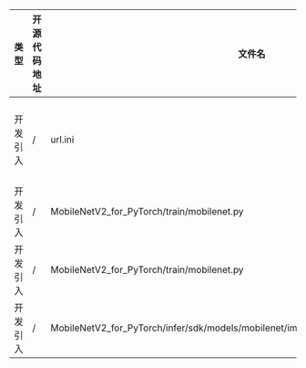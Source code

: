 | 类型   | 开源代码地址 | 文件名     | 公网IP地址/公网URL地址/域名/邮箱地址                                               | 用途说明   |
|------|--------|---------|----------------------------------------------------------------------|--------|
| 开发引入 | / | url.ini | https://download.pytorch.org/models/mobilenet_v2-b0353104.pth | 下载权重文件 |
| 开发引入 | / | MobileNetV2_for_PyTorch/train/mobilenet.py | https://github.com/tensorflow/models/blob/master/research/slim/nets/mobilenet/mobilenet.py | 源码实现 |
| 开发引入 | / | MobileNetV2_for_PyTorch/train/mobilenet.py | https://arxiv.org/abs/1801.04381 | 论文地址 |
| 开发引入 | / | MobileNetV2_for_PyTorch/infer/sdk/models/mobilenet/imagenet1000_clsidx_to_labels.names | https://gist.github.com/yrevar/942d3a0ac09ec9e5eb3a | 源码实现 |
